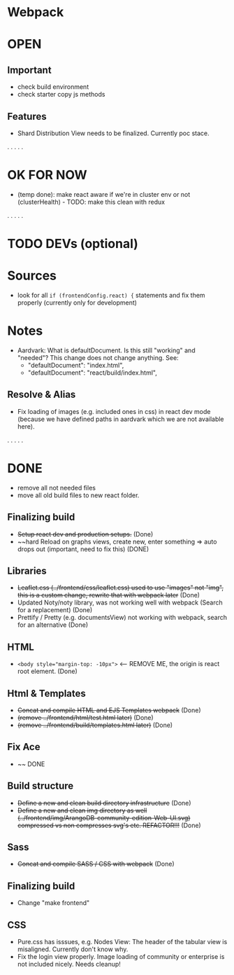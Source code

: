 # Webpack

# OPEN

## Important
- check build environment
- check starter copy js methods

## Features
- Shard Distribution View needs to be finalized. Currently poc stace. 

.
.
.
.
.


# OK FOR NOW

- (temp done): make react aware if we're in cluster env or not (clusterHealth) - TODO: make this clean with redux

.
.
.
.
.


# TODO DEVs (optional)

# Sources
- look for all `if (frontendConfig.react) {` statements and fix them properly (currently only for development)

# Notes
- Aardvark: What is defaultDocument. Is this still "working" and "needed"? This change does not change anything. See: 
  -  "defaultDocument": "index.html",
  -  "defaultDocument": "react/build/index.html",

## Resolve & Alias
- Fix loading of images (e.g. included ones in css) in react dev mode (because we have defined paths in aardvark which we are not available here).

.
.
.
.
.


# DONE

- remove all not needed files
- move all old build files to new react folder.

## Finalizing build
- ~~Setup react dev and production setups.~~ (Done)
- ~~hard Reload on graphs views, create new, enter something => auto drops out (important, need to fix this) (DONE)

## Libraries
- ~~Leaflet.css (../frontend/css/leaflet.css) used to use "images" not "img", this is a custom change, rewrite that with webpack later~~ (Done)
- Updated Noty/noty library, was not working well with webpack (Search for a replacement) (Done)
- Prettify / Pretty (e.g. documentsView) not working with webpack, search for an alternative (Done)

## HTML
- `<body style="margin-top: -10px">` <-- REMOVE ME, the origin is react root element. (Done)

## Html & Templates
- ~~Concat and compile HTML and EJS Templates webpack~~ (Done)
- ~~(remove ../frontend/html/test.html later)~~ (Done)
- ~~(remove ../frontend/build/templates.html later)~~ (Done)

## Fix Ace
- ~~ DONE

## Build structure
- ~~Define a new and clean build directory infrastructure~~ (Done)
- ~~Define a new and clean img directory as well (../frontend/img/ArangoDB-community-edition-Web-UI.svg) compressed vs non compresses svg's etc. REFACTOR!!!~~ (Done)

## Sass
- ~~Concat and compile SASS / CSS with webpack~~ (Done)

## Finalizing build
- Change "make frontend"

## CSS
- Pure.css has isssues,  e.g. Nodes View: The header of the tabular view is misaligned. Currently don't know why.
- Fix the login view properly. Image loading of community or enterprise is not included nicely. Needs cleanup!

